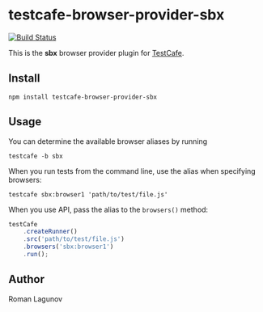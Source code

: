 # testcafe-browser-provider-sbx
[![Build Status](https://travis-ci.org/RustomMurad/testcafe-browser-provider-sbx.svg)](https://travis-ci.org/RustomMurad/testcafe-browser-provider-sbx)

This is the **sbx** browser provider plugin for [TestCafe](http://devexpress.github.io/testcafe).

## Install

```
npm install testcafe-browser-provider-sbx
```

## Usage


You can determine the available browser aliases by running
```
testcafe -b sbx
```

When you run tests from the command line, use the alias when specifying browsers:

```
testcafe sbx:browser1 'path/to/test/file.js'
```


When you use API, pass the alias to the `browsers()` method:

```js
testCafe
    .createRunner()
    .src('path/to/test/file.js')
    .browsers('sbx:browser1')
    .run();
```

## Author
Roman Lagunov 
